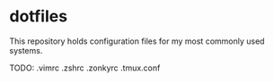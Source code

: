 # dotfiles
This repository holds configuration files for my most commonly used systems.

TODO:
.vimrc
.zshrc
.zonkyrc
.tmux.conf
